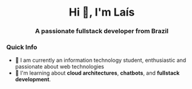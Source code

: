 <h1 align="center">Hi 👋, I'm Laís</h1>
<h3 align="center">A passionate fullstack developer from Brazil</h3>
<h3>Quick Info</h3>
<ul>
  <li>🔭 I am currently an information technology student, enthusiastic and passionate about web technologies</li>
  <li>🧐 I'm learning about <strong>cloud architectures</strong>, <strong>chatbots</strong>, and  <strong>fullstack development</strong>.</li
</ul>







